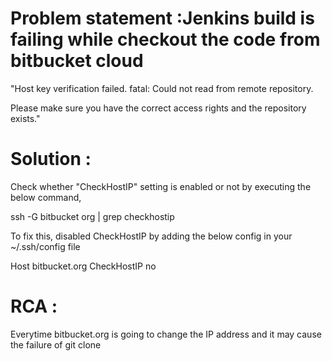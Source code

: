 # Problem statement :Jenkins build is failing while checkout the code from bitbucket cloud

"Host key verification failed.
fatal: Could not read from remote repository.

Please make sure you have the correct access rights
and the repository exists."

# Solution :
Check whether "CheckHostIP" setting is enabled or not  by executing the below command, 

  ssh -G bitbucket org | grep checkhostip

To fix this, disabled CheckHostIP by adding the below config in your ~/.ssh/config file

Host bitbucket.org
       CheckHostIP no

# RCA : 
Everytime bitbucket.org is going to  change the IP address and it may cause the failure of git clone       
